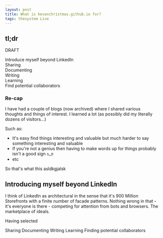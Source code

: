 ```yaml
---
layout: post
title: What is kevanchristmas.github.io for?
tags: thesystem Live
---
```


## tl;dr

DRAFT

Introduce myself beyond LinkedIn  
Sharing  
Documenting  
Writing  
Learning  
Find potential collaborators  

### Re-cap

I have had a couple of blogs (now archived) where I shared various thoughts and things of interest. I learned a lot (as possibly did my literally dozens of visitors...)

Such as:

- It's easy find things interesting and valuable but much harder to say something interesting and valuable
- If you're not a genius then having to make words up for things probably isn't a good sign ಠಿ_ಠ
- etc

So that's what this asldkgjalsk

## Introducing myself beyond LinkedIn

I think of LinkedIn as architectural in the sense that it's 900 Million Storefronts with a finite number of facade patterns. Nothing wrong in that - it's everyone is there - competing for attention from bots and browsers. The marketplace of ideals.

Having selected

Sharing
Documenting
Writing
Learning
Finding potential collaborators
